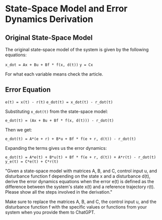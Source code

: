 # State-Space Model and Error Dynamics Derivation

## Original State-Space Model

The original state-space model of the system is given by the following equations:

`x_dot = Ax + Bu + Bf * f(x, d(t))`
`y = Cx`

For what each variable means check the article.

## Error Equation

`e(t) = x(t) - r(t)`
`e_dot(t) = x_dot(t) - r_dot(t)`

Substituting `x_dot(t)` from the state-space model:

`e_dot(t) = (Ax + Bu + Bf * f(x, d(t))) - r_dot(t)`

Then we get:

`e_dot(t) = A*(e + r) + B*u + Bf * f(e + r, d(t)) - r_dot(t)`

Expanding the terms gives us the error dynamics:

`e_dot(t) = A*e(t) + B*u(t) + Bf * f(e + r, d(t)) + A*r(t) - r_dot(t)`
`y_e(t) = C*e(t) + C*r(t)`

"Given a state-space model with matrices A, B, and C, control input u, and disturbance function f depending on the state x and a disturbance d(t), derive the error dynamics equations when the error e(t) is defined as the difference between the system's state x(t) and a reference trajectory r(t). Please show all the steps involved in the derivation."

Make sure to replace the matrices A, B, and C, the control input u, and the disturbance function f with the specific values or functions from your system when you provide them to ChatGPT.

